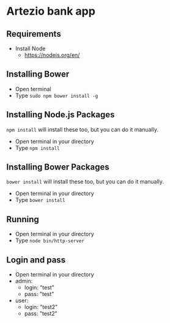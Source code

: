 # Artezio bank app

## Requirements

- Install Node
    - https://nodejs.org/en/



## Installing Bower

- Open terminal
- Type `sudo npm bower install -g`

## Installing Node.js Packages
`npm install` will install these too, but you can do it manually.
- Open terminal in your directory
- Type `npm install`

## Installing Bower Packages
`bower install` will install these too, but you can do it manually.
- Open terminal in your directory
- Type `bower install`

## Running
- Open terminal in your directory
- Type `node bin/http-server`

## Login and pass
- Open terminal in your directory
- admin: 
   - login: "test"
   - pass: "test"
- user: 
   - login: "test2"
   - pass: "test2"
